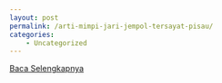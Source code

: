 ```yaml
---
layout: post
permalink: /arti-mimpi-jari-jempol-tersayat-pisau/
categories:
    - Uncategorized
---
```


[Baca Selengkapnya](/08)